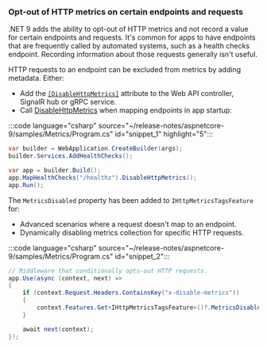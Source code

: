 <!-- 
[!INCLUDE[](~/release-notes/aspnetcore-9/includes/opt_out_metrics.md)]
-->
### Opt-out of HTTP metrics on certain endpoints and requests

.NET 9 adds the ability to opt-out of HTTP metrics and not record a value for certain endpoints and requests. It's common for apps to have endpoints that are frequently called by automated systems, such as a health checks endpoint. Recording information about those requests generally isn't useful.

HTTP requests to an endpoint can be excluded from metrics by adding metadata. Either:

* Add the [`[DisableHttpMetrics]`](https://source.dot.net/#Microsoft.AspNetCore.Http.Extensions/DisableHttpMetricsAttribute.cs,258cd11ebe5f2ee1) attribute to the Web API controller, SignalR hub or gRPC service.
* Call [DisableHttpMetrics](https://source.dot.net/#Microsoft.AspNetCore.Http.Extensions/HttpMetricsEndpointConventionBuilderExtensions.cs,7537104878c6f44a) when mapping endpoints in app startup:

:::code language="csharp" source="~/release-notes/aspnetcore-9/samples/Metrics/Program.cs" id="snippet_1" highlight="5":::

```cs
var builder = WebApplication.CreateBuilder(args);
builder.Services.AddHealthChecks();

var app = builder.Build();
app.MapHealthChecks("/healthz").DisableHttpMetrics();
app.Run();
```

The `MetricsDisabled` property has been added to `IHttpMetricsTagsFeature` for:

* Advanced scenarios where a request doesn't map to an endpoint.
* Dynamically disabling metrics collection for specific HTTP requests.

:::code language="csharp" source="~/release-notes/aspnetcore-9/samples/Metrics/Program.cs" id="snippet_2":::

```cs
// Middleware that conditionally opts-out HTTP requests.
app.Use(async (context, next) =>
{
    if (context.Request.Headers.ContainsKey("x-disable-metrics"))
    {
        context.Features.Get<IHttpMetricsTagsFeature>()?.MetricsDisabled = true;
    }

    await next(context);
});
```